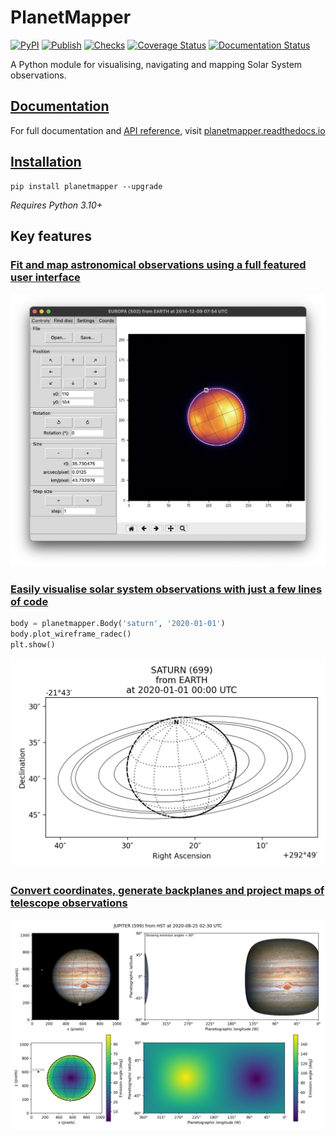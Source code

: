 # PlanetMapper

[![PyPI](https://img.shields.io/pypi/v/planetmapper?label=PyPi&logo=python&logoColor=silver)](https://pypi.org/project/planetmapper/)
[![Publish](https://github.com/ortk95/planetmapper/actions/workflows/python-publish.yml/badge.svg)](https://github.com/ortk95/planetmapper/actions/workflows/python-publish.yml)
[![Checks](https://github.com/ortk95/planetmapper/actions/workflows/checks.yml/badge.svg)](https://github.com/ortk95/planetmapper/actions/workflows/checks.yml)
[![Coverage Status](https://img.shields.io/coverallsCoverage/github/ortk95/planetmapper)](https://coveralls.io/github/ortk95/planetmapper)
[![Documentation Status](https://readthedocs.org/projects/planetmapper/badge/?version=latest)](https://planetmapper.readthedocs.io/en/latest/?badge=latest)


A Python module for visualising, navigating and mapping Solar System observations.

## [Documentation](https://planetmapper.readthedocs.io)
For full documentation and [API reference](https://planetmapper.readthedocs.io/en/latest/documentation.html), visit [planetmapper.readthedocs.io](https://planetmapper.readthedocs.io/en/latest/index.html)


## [Installation](https://planetmapper.readthedocs.io/en/latest/installation.html)
```
pip install planetmapper --upgrade
```

_Requires Python 3.10+_

## Key features
### [Fit and map astronomical observations using a full featured user interface](https://planetmapper.readthedocs.io/en/latest/user_interface.html)
![PlanetMapper graphical user interface](https://github.com/ortk95/planetmapper/blob/main/docs/images/gui_fitting.png?raw=true)

### [Easily visualise solar system observations with just a few lines of code](https://planetmapper.readthedocs.io/en/latest/general_python_api.html#wireframe-plots)

```python
body = planetmapper.Body('saturn', '2020-01-01')
body.plot_wireframe_radec()
plt.show()
```

![Image of Saturn generated with PlanetMapper](https://raw.githubusercontent.com/ortk95/planetmapper/main/docs/images/saturn_wireframe_radec.png)

### [Convert coordinates, generate backplanes and project maps of telescope observations](https://planetmapper.readthedocs.io/en/latest/general_python_api.html)
![Plot of a mapped Jupiter observation, generated with PlanetMapper](https://raw.githubusercontent.com/ortk95/planetmapper/main/docs/images/jupiter_mapped.png)
